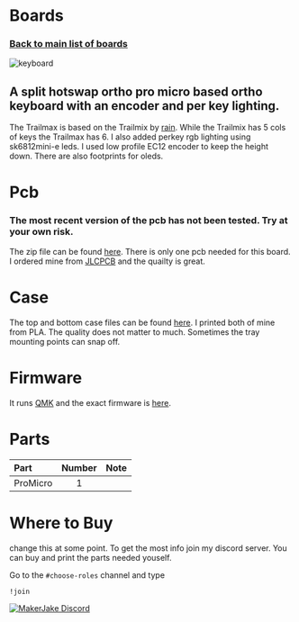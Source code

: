 # Boards
### [Back to main list of boards](https://github.com/MakerJake01/MakerJakes-keyboards) 
![keyboard](https://i.imgur.com/e5IXuX9.jpg)
## A split hotswap ortho pro micro based ortho keyboard with an encoder and per key lighting. 
The Trailmax is based on the Trailmix by [rain](https://github.com/rainkeebs). While the Trailmix has 5 cols of keys the Trailmax has 6. I also added perkey rgb lighting using sk6812mini-e leds. I used low profile EC12 encoder to keep the height down. There are also footprints for oleds. 

# Pcb
### The most recent version of the pcb has not been tested. Try at your own risk.
The zip file can be found [here](). There is only one pcb needed for this board. I ordered mine from [JLCPCB](https://jlcpcb.com) and the quailty is great.  

# Case
The top and bottom case files can be found [here](). I printed both of mine from PLA. The quality does not matter to much. Sometimes the tray mounting points can snap off. 

# Firmware 
It runs [QMK](https://qmk.fm) and the exact firmware is [here](). 

# Parts
| Part        | Number      | Note |
| :---        |    :----:   |          ---: |
| ProMicro   | 1           |  |

# Where to Buy 
change this at some point. To get the most info join my discord server. You can buy and print the parts needed youself. 

Go to the `#choose-roles` channel and type 
~~~
!join 
~~~

[![MakerJake Discord](https://img.shields.io/badge/Discord-5865F2?style=for-the-badge&logo=discord&logoColor=white)](https://discord.gg/ktUDJ3w) 